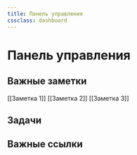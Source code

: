 ```yaml
---
title: Панель управления
cssclass: dashboard
---
```


# Панель управления

## Важные заметки

[[Заметка 1]]
[[Заметка 2]]
[[Заметка 3]]

## Задачи



## Важные ссылки

